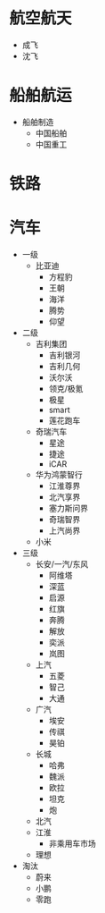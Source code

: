 # 航空航天
* 成飞
* 沈飞


# 船舶航运
* 船舶制造
  * 中国船舶
  * 中国重工



# 铁路



# 汽车
* 一级
  * 比亚迪
    * 方程豹
    * 王朝
    * 海洋
    * 腾势
    * 仰望
* 二级
  * 吉利集团
    * 吉利银河
    * 吉利几何
    * 沃尔沃
    * 领克/极氪
    * 极星
    * smart
    * 莲花跑车
  * 奇瑞汽车
    * 星途
    * 捷途
    * iCAR
  * 华为鸿蒙智行
    * 江淮尊界
    * 北汽享界
    * 塞力斯问界
    * 奇瑞智界
    * 上汽尚界
  * 小米
* 三级
  * 长安/一汽/东风
    * 阿维塔
    * 深蓝
    * 启源
    * 红旗
    * 奔腾
    * 解放
    * 奕派
    * 岚图
  * 上汽
    * 五菱
    * 智己
    * 大通
  * 广汽
    * 埃安
    * 传祺
    * 昊铂
  * 长城
    * 哈弗
    * 魏派
    * 欧拉
    * 坦克
    * 炮
  * 北汽
  * 江淮
    * 非乘用车市场
  * 理想
* 淘汰
  * 蔚来
  * 小鹏
  * 零跑